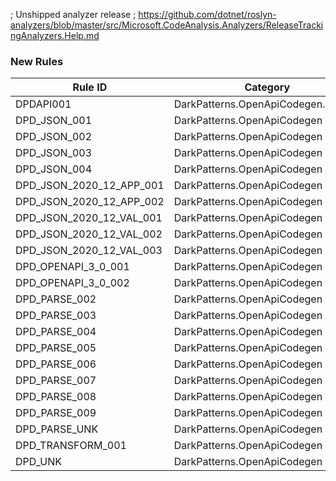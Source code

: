 ﻿; Unshipped analyzer release
; https://github.com/dotnet/roslyn-analyzers/blob/master/src/Microsoft.CodeAnalysis.Analyzers/ReleaseTrackingAnalyzers.Help.md

### New Rules
Rule ID | Category | Severity | Notes
--------|----------|----------|-------
DPDAPI001 | DarkPatterns.OpenApiCodegen.CSharp | Warning | OpenApiMvcServerGenerator
DPD_JSON_001 | DarkPatterns.OpenApiCodegen | Error | TransformationDiagnostics
DPD_JSON_002 | DarkPatterns.OpenApiCodegen | Error | TransformationDiagnostics
DPD_JSON_003 | DarkPatterns.OpenApiCodegen | Error | TransformationDiagnostics
DPD_JSON_004 | DarkPatterns.OpenApiCodegen | Error | TransformationDiagnostics
DPD_JSON_2020_12_APP_001 | DarkPatterns.OpenApiCodegen | Error | TransformationDiagnostics
DPD_JSON_2020_12_APP_002 | DarkPatterns.OpenApiCodegen | Error | TransformationDiagnostics
DPD_JSON_2020_12_VAL_001 | DarkPatterns.OpenApiCodegen | Error | TransformationDiagnostics
DPD_JSON_2020_12_VAL_002 | DarkPatterns.OpenApiCodegen | Error | TransformationDiagnostics
DPD_JSON_2020_12_VAL_003 | DarkPatterns.OpenApiCodegen | Error | TransformationDiagnostics
DPD_OPENAPI_3_0_001 | DarkPatterns.OpenApiCodegen | Error | TransformationDiagnostics
DPD_OPENAPI_3_0_002 | DarkPatterns.OpenApiCodegen | Error | TransformationDiagnostics
DPD_PARSE_002 | DarkPatterns.OpenApiCodegen | Error | TransformationDiagnostics
DPD_PARSE_003 | DarkPatterns.OpenApiCodegen | Error | TransformationDiagnostics
DPD_PARSE_004 | DarkPatterns.OpenApiCodegen | Error | TransformationDiagnostics
DPD_PARSE_005 | DarkPatterns.OpenApiCodegen | Error | TransformationDiagnostics
DPD_PARSE_006 | DarkPatterns.OpenApiCodegen | Error | TransformationDiagnostics
DPD_PARSE_007 | DarkPatterns.OpenApiCodegen | Error | TransformationDiagnostics
DPD_PARSE_008 | DarkPatterns.OpenApiCodegen | Error | TransformationDiagnostics
DPD_PARSE_009 | DarkPatterns.OpenApiCodegen | Error | TransformationDiagnostics
DPD_PARSE_UNK | DarkPatterns.OpenApiCodegen | Error | BaseGenerator
DPD_TRANSFORM_001 | DarkPatterns.OpenApiCodegen | Error | TransformationDiagnostics
DPD_UNK | DarkPatterns.OpenApiCodegen | Error | TransformationDiagnostics
